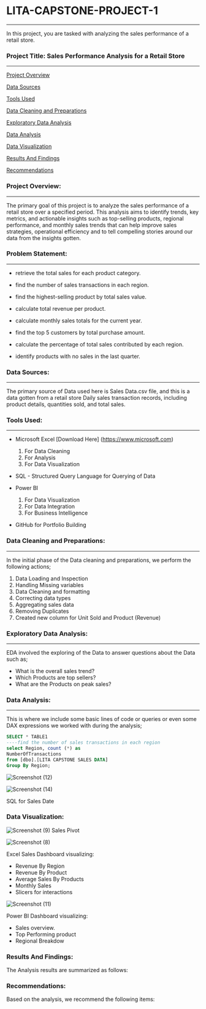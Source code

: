 # LITA-CAPSTONE-PROJECT-1
---
In this project, you are tasked with analyzing the sales performance of a retail store.
### Project Title: Sales Performance Analysis for a Retail Store
---

[Project Overview](#project-overview)

[Data Sources](#data-sources)

[Tools Used](#tools-used)

[Data Cleaning and Preparations](#data-cleaning-and-preparation)

[Exploratory Data Analysis](#exploratory-data-analysis)

[Data Analysis](#data-analysis)

[Data Visualization](#data-visualization)

[Results And Findings](#results-and-findings)

[Recommendations](#recommendations)





### Project Overview: 
---
The primary goal of this project is to analyze the sales performance of a retail store over a specified period. This analysis aims to identify trends, key metrics, and actionable insights such as top-selling products, regional performance, and monthly sales trends that can help improve sales strategies, operational efficiency and to tell compelling stories around our data from the insights gotten.

### Problem Statement:
---

- retrieve the total sales for each product category. 

- find the number of sales transactions in each region.

- find the highest-selling product by total sales value. 

-  calculate total revenue per product.

- calculate monthly sales totals for the current year. 

- find the top 5 customers by total purchase amount. 

- calculate the percentage of total sales contributed by each region.

- identify products with no sales in the last quarter.

### Data Sources:
---
The primary source of Data used here is Sales Data.csv file, and this is  a data gotten from a retail store Daily sales
transaction records, including product details, quantities sold, and total sales.

### Tools Used:
---
- Microsoft Excel [Download Here] (https://www.microsoft.com)
   1. For Data Cleaning
   2. For Analysis
   3. For Data Visualization
      
- SQL - Structured Query Language for Querying of Data
  

- Power BI
  1. For Data Visualization
  2. For Data Integration
  3. For Business Intelligence
     
- GitHub for Portfolio Building

### Data Cleaning and Preparations:
---
In the initial phase of the Data cleaning and preparations, we perform the following actions;
1. Data Loading and Inspection
2. Handling Missing variables
3. Data Cleaning and formatting
4. Correcting data types
5. Aggregating sales data
6. Removing Duplicates
7. Created new column for Unit Sold and Product (Revenue)

### Exploratory Data Analysis:
---
EDA involved the exploring of the Data to answer questions about the Data such as;
- What is the overall sales trend?
- Which Products are top sellers?
- What are the Products on peak sales?

### Data Analysis:
---
This is where we include some basic lines of code or queries or even some DAX expressions we worked with during the analysis;

````SQL
SELECT * TABLE1
----find the number of sales transactions in each region
select Region, count (*) as
NumberOfTransactions
from [dbo].[LITA CAPSTONE SALES DATA]
Group By Region;
````




![Screenshot (12)](https://github.com/user-attachments/assets/a30922d8-37ed-4d19-ae31-4cbb9f0ca8a9)





![Screenshot (14)](https://github.com/user-attachments/assets/c67251c3-a6ec-46d3-ae32-febcda6daa76)


SQL for Sales Date

### Data Visualization:

![Screenshot (9)](https://github.com/user-attachments/assets/cd2f3ed6-baf1-499c-b4e2-5e14653bc773)
Sales Pivot

![Screenshot (8)](https://github.com/user-attachments/assets/fb6377a2-c16e-4521-b2ed-9f56e54ed797)

Excel Sales Dashboard visualizing:
- Revenue By Region
- Revenue By Product
- Average Sales By Products
- Monthly Sales
- Slicers for interactions


![Screenshot (11)](https://github.com/user-attachments/assets/dd6b31bd-17e1-418b-8f32-289d8e16bab1)

Power BI Dashboard visualizing:
- Sales overview.
- Top Performing product
- Regional Breakdow


### Results And Findings:

The Analysis results are summarized as follows:



### Recommendations:

Based on the analysis, we recommend the following items:









